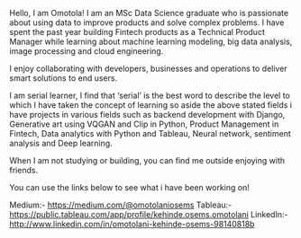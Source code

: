 Hello, I am Omotola!
I am an MSc Data Science graduate who is passionate about using data to improve products and solve complex problems. I have spent the past year building Fintech products as a Technical Product Manager while learning about machine learning modeling, big data analysis, image processing and cloud engineering.

I enjoy collaborating with developers, businesses and operations to deliver smart solutions to end users. 

I am serial learner, I find that ‘serial’ is the best word to describe the level to which I have taken the concept of learning so aside the above stated fields i have projects in various fields such as backend development with Django, Generative art using VQGAN and Clip in Python, Product Management in Fintech, Data analytics with Python and Tableau, Neural network, sentiment analysis and Deep learning.

When I am not studying or building, you can find me outside enjoying with friends.

You can use the links below to see what i have been working on!

Medium:- https://medium.com/@omotolaniosems
Tableau:- https://public.tableau.com/app/profile/kehinde.osems.omotolani
LinkedIn:- http://www.linkedin.com/in/omotolani-kehinde-osems-98140818b


